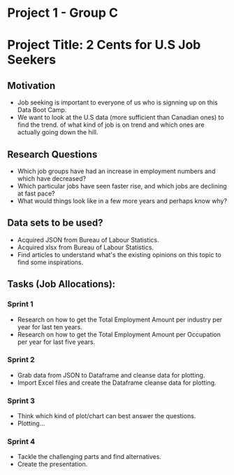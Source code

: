 # Project 1 - Group C
# Project Title: 2 Cents for U.S Job Seekers

## Motivation
- Job seeking is important to everyone of us who is signning up on this Data Boot Camp.
- We want to look at the U.S data (more sufficient than Canadian ones) to find the trend. of what kind of job is on trend and which  ones are actually going down the hill. 

## Research Questions

- Which job groups have had an increase in employment numbers and which have decreased?
-  Which particular jobs have seen faster rise, and which jobs are declining at fast pace?
- What would things look like in a few more years and perhaps know why?

## Data sets to be used?

- Acquired JSON from Bureau of Labour Statistics.
- Acquired xlsx from Bureau of Labour Statistics.
- Find articles to understand what's the existing opinions on this topic to find some inspirations. 


## Tasks (Job Allocations): 
### Sprint 1
- Research on how to get the Total Employment Amount per industry per year for last ten years.
- Research on how to get the Total Employment Amount per Occupation per year for last five years.
### Sprint 2
- Grab data from JSON to Dataframe and cleanse data for plotting.
- Import Excel files and create the Dataframe cleanse data for plotting.
### Sprint 3
- Think which kind of plot/chart can best answer the questions.
- Plotting...
### Sprint 4
- Tackle the challenging parts and find alternatives.
- Create the presentation.
